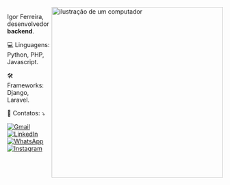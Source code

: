 <img src="https://github.com/igorFerreiraB/igorFerreiraB/issues/2#issue-2635371037" alt="ilustração de um computador" min-width="400px" max-width="400px" width="400px" align="right">

<p align="left"> 
  Igor Ferreira, desenvolvedor <strong>backend</strong>.
</p>

<p align="left">
  💻 Linguagens: Python, PHP, Javascript.
</p>

<p align="left">
  🛠 Frameworks: Django, Laravel.
</p>

<p align="left">
  📱 Contatos: ⤵️
</p>

<p align="left">
  <a href="#" title="Gmail">
  <img src="https://img.shields.io/badge/-Gmail-FF0000?style=flat-square&labelColor=FF0000&logo=gmail&logoColor=white&link=mailto:igorfgb2006@gmail.com?subject=Sauda%C3%A7%C3%B5es&body=Ola!" alt="Gmail"/></a>
  <a href="#" title="LinkedIn">
  <img src="https://img.shields.io/badge/-Linkedin-0e76a8?style=flat-square&logo=Linkedin&logoColor=white&link=https://www.linkedin.com/in/igor-ferreira-b33094265/" alt="LinkedIn"/></a>
  <a href="#" title="WhatsApp">
  <img src="https://img.shields.io/badge/-WhatsApp-25d366?style=flat-square&labelColor=25d366&logo=whatsapp&logoColor=white&link=https://api.whatsapp.com/send?phone=5531971093532&text=Ol%C3%A1!%20Peguei%20seu%20n%C3%BAmero%20no%20GitHub,%20est%C3%A1%20dispon%C3%ADvel%20para%20uma%20conversa?" alt="WhatsApp"/></a>
  <a href="#" title="Facebook">
  <img src="https://img.shields.io/badge/-Instagram-DF0174?style=flat-square&labelColor=DF0174&logo=instagram&logoColor=white&link=https://www.instagram.com/igorferreiraa.b/" alt="Instagram"/></a>
</p>
